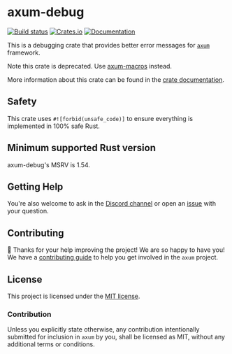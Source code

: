# axum-debug

[![Build status](https://github.com/tokio-rs/axum/actions/workflows/CI.yml/badge.svg?branch=main)](https://github.com/tokio-rs/axum-debug/actions/workflows/CI.yml)
[![Crates.io](https://img.shields.io/crates/v/axum-debug)](https://crates.io/crates/axum-debug)
[![Documentation](https://docs.rs/axum-debug/badge.svg)](https://docs.rs/axum-debug)

This is a debugging crate that provides better error messages for [`axum`]
framework.

Note this crate is deprecated. Use [axum-macros] instead.

More information about this crate can be found in the [crate documentation][docs].

## Safety

This crate uses `#![forbid(unsafe_code)]` to ensure everything is implemented in 100% safe Rust.

## Minimum supported Rust version

axum-debug's MSRV is 1.54.

## Getting Help

You're also welcome to ask in the [Discord channel][chat] or open an [issue]
with your question.

## Contributing

:balloon: Thanks for your help improving the project! We are so happy to have
you! We have a [contributing guide][contributing] to help you get involved in the
`axum` project.

## License

This project is licensed under the [MIT license][license].

### Contribution

Unless you explicitly state otherwise, any contribution intentionally submitted
for inclusion in `axum` by you, shall be licensed as MIT, without any
additional terms or conditions.

[`axum`]: https://crates.io/crates/axum
[chat]: https://discord.gg/tokio
[contributing]: /CONTRIBUTING.md
[docs]: https://docs.rs/axum-debug
[license]: /axum-debug/LICENSE
[issue]: https://github.com/tokio-rs/axum/issues/new
[axum-macros]: https://crates.io/crates/axum-macros

